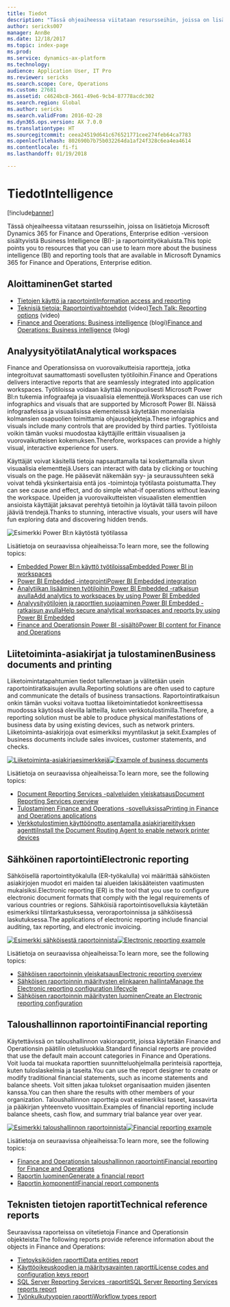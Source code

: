 ```yaml
---
title: Tiedot
description: "Tässä ohjeaiheessa viitataan resursseihin, joissa on lisätietoja Microsoft Dynamics 365 for Finance and Operations, Enterprise edition -versioon sisältyvistä Business Intelligence- ja raportointityökaluista."
author: sericks007
manager: AnnBe
ms.date: 12/18/2017
ms.topic: index-page
ms.prod: 
ms.service: dynamics-ax-platform
ms.technology: 
audience: Application User, IT Pro
ms.reviewer: sericks
ms.search.scope: Core, Operations
ms.custom: 27681
ms.assetid: c4624bc8-3661-49e6-9cb4-87778acdc302
ms.search.region: Global
ms.author: sericks
ms.search.validFrom: 2016-02-28
ms.dyn365.ops.version: AX 7.0.0
ms.translationtype: HT
ms.sourcegitcommit: ceea24519d641c676521771cee274feb64ca7783
ms.openlocfilehash: 802690b7b75b032264da1af24f328c6ea4ea4614
ms.contentlocale: fi-fi
ms.lasthandoff: 01/19/2018

---
```


# <a name="intelligence"></a><span data-ttu-id="2d36d-103">Tiedot</span><span class="sxs-lookup"><span data-stu-id="2d36d-103">Intelligence</span></span>

[!include[banner](../includes/banner.md)]

<span data-ttu-id="2d36d-104">Tässä ohjeaiheessa viitataan resursseihin, joissa on lisätietoja Microsoft Dynamics 365 for Finance and Operations, Enterprise edition -versioon sisältyvistä Business Intelligence (BI)- ja raportointityökaluista.</span><span class="sxs-lookup"><span data-stu-id="2d36d-104">This topic points you to resources that you can use to learn more about the business intelligence (BI) and reporting tools that are available in Microsoft Dynamics 365 for Finance and Operations, Enterprise edition.</span></span>

## <a name="get-started"></a><span data-ttu-id="2d36d-105">Aloittaminen</span><span class="sxs-lookup"><span data-stu-id="2d36d-105">Get started</span></span>
- [<span data-ttu-id="2d36d-106">Tietojen käyttö ja raportointi</span><span class="sxs-lookup"><span data-stu-id="2d36d-106">Information access and reporting</span></span>](information-access-reporting.md)
- <span data-ttu-id="2d36d-107">[Teknisiä tietoja: Raportointivaihtoehdot](https://www.youtube.com/watch?v=NzZONjKs5xA) (video)</span><span class="sxs-lookup"><span data-stu-id="2d36d-107">[Tech Talk: Reporting options](https://www.youtube.com/watch?v=NzZONjKs5xA) (video)</span></span>
- <span data-ttu-id="2d36d-108">[Finance and Operations: Business intelligence](https://blogs.msdn.microsoft.com/dynamicsaxbi/) (blogi)</span><span class="sxs-lookup"><span data-stu-id="2d36d-108">[Finance and Operations: Business intelligence](https://blogs.msdn.microsoft.com/dynamicsaxbi/) (blog)</span></span>

## <a name="analytical-workspaces"></a><span data-ttu-id="2d36d-109">Analyysityötilat</span><span class="sxs-lookup"><span data-stu-id="2d36d-109">Analytical workspaces</span></span>
<span data-ttu-id="2d36d-110">Finance and Operationsissa on vuorovaikutteisia raportteja, jotka integroituvat saumattomasti sovellusten työtiloihin.</span><span class="sxs-lookup"><span data-stu-id="2d36d-110">Finance and Operations delivers interactive reports that are seamlessly integrated into application workspaces.</span></span> <span data-ttu-id="2d36d-111">Työtiloissa voidaan käyttää monipuolisesti Microsoft Power BI:n tukemia infograafeja ja visuaalisia elementtejä.</span><span class="sxs-lookup"><span data-stu-id="2d36d-111">Workspaces can use rich infographics and visuals that are supported by Microsoft Power BI.</span></span> <span data-ttu-id="2d36d-112">Näissä infograafeissa ja visuaalisissa elementeissä käytetään monenlaisia kolmansien osapuolien toimittamia ohjausobjekteja.</span><span class="sxs-lookup"><span data-stu-id="2d36d-112">These infographics and visuals include many controls that are provided by third parties.</span></span> <span data-ttu-id="2d36d-113">Työtiloista voikin tämän vuoksi muodostaa käyttäjille erittäin visuaalisen ja vuorovaikutteisen kokemuksen.</span><span class="sxs-lookup"><span data-stu-id="2d36d-113">Therefore, workspaces can provide a highly visual, interactive experience for users.</span></span>

<span data-ttu-id="2d36d-114">Käyttäjät voivat käsitellä tietoja napsauttamalla tai koskettamalla sivun visuaalisia elementtejä.</span><span class="sxs-lookup"><span data-stu-id="2d36d-114">Users can interact with data by clicking or touching visuals on the page.</span></span> <span data-ttu-id="2d36d-115">He pääsevät näkemään syy- ja seuraussuhteen sekä voivat tehdä yksinkertaisia entä jos -toimintoja työtilasta poistumatta.</span><span class="sxs-lookup"><span data-stu-id="2d36d-115">They can see cause and effect, and do simple what-if operations without leaving the workspace.</span></span> <span data-ttu-id="2d36d-116">Upeiden ja vuorovaikutteisten visuaalisten elementtien ansioista käyttäjät jaksavat perehtyä tietoihin ja löytävät tällä tavoin piiloon jääviä trendejä.</span><span class="sxs-lookup"><span data-stu-id="2d36d-116">Thanks to stunning, interactive visuals, your users will have fun exploring data and discovering hidden trends.</span></span>

![Esimerkki Power BI:n käytöstä työtilassa](./media/Power-BI-in-D365-Workspace.png)

 <span data-ttu-id="2d36d-118">Lisätietoja on seuraavissa ohjeaiheissa:</span><span class="sxs-lookup"><span data-stu-id="2d36d-118">To learn more, see the following topics:</span></span>

 - [<span data-ttu-id="2d36d-119">Embedded Power BI:n käyttö työtiloissa</span><span class="sxs-lookup"><span data-stu-id="2d36d-119">Embedded Power BI in workspaces</span></span>](embed-power-bi-workspaces.md)
 - [<span data-ttu-id="2d36d-120">Power BI Embedded -integrointi</span><span class="sxs-lookup"><span data-stu-id="2d36d-120">Power BI Embedded integration</span></span>](power-bi-embedded-integration.md)
 - [<span data-ttu-id="2d36d-121">Analytiikan lisääminen työtiloihin Power BI Embedded -ratkaisun avulla</span><span class="sxs-lookup"><span data-stu-id="2d36d-121">Add analytics to workspaces by using Power BI Embedded</span></span>](add-analytics-tab-workspaces.md)
 - [<span data-ttu-id="2d36d-122">Analyysityötilojen ja raporttien suojaaminen Power BI Embedded -ratkaisun avulla</span><span class="sxs-lookup"><span data-stu-id="2d36d-122">Help secure analytical workspaces and reports by using Power BI Embedded</span></span>](secure-analytical-workspaces.md)
 - [<span data-ttu-id="2d36d-123">Finance and Operationsin Power BI -sisältö</span><span class="sxs-lookup"><span data-stu-id="2d36d-123">Power BI content for Finance and Operations</span></span>](power-bi-home-page.md)

## <a name="business-documents-and-printing"></a><span data-ttu-id="2d36d-124">Liitetoiminta-asiakirjat ja tulostaminen</span><span class="sxs-lookup"><span data-stu-id="2d36d-124">Business documents and printing</span></span>
<span data-ttu-id="2d36d-125">Liiketoimintatapahtumien tiedot tallennetaan ja välitetään usein raportointiratkaisujen avulla.</span><span class="sxs-lookup"><span data-stu-id="2d36d-125">Reporting solutions are often used to capture and communicate the details of business transactions.</span></span> <span data-ttu-id="2d36d-126">Raportointiratkaisun onkin tämän vuoksi voitava tuottaa liiketoimintatiedot konkreettisessa muodossa käytössä olevilla laitteilla, kuten verkkotulostimilla.</span><span class="sxs-lookup"><span data-stu-id="2d36d-126">Therefore, a reporting solution must be able to produce physical manifestations of business data by using existing devices, such as network printers.</span></span> <span data-ttu-id="2d36d-127">Liiketoiminta-asiakirjoja ovat esimerkiksi myyntilaskut ja sekit.</span><span class="sxs-lookup"><span data-stu-id="2d36d-127">Examples of business documents include sales invoices, customer statements, and checks.</span></span>

<span data-ttu-id="2d36d-128">[![Liiketoiminta-asiakirjaesimerkkejä](./media/image-of-business-documents-1024x632.png)](./media/image-of-business-documents.png)</span><span class="sxs-lookup"><span data-stu-id="2d36d-128">[![Example of business documents](./media/image-of-business-documents-1024x632.png)](./media/image-of-business-documents.png)</span></span>

<span data-ttu-id="2d36d-129">Lisätietoja on seuraavissa ohjeaiheissa:</span><span class="sxs-lookup"><span data-stu-id="2d36d-129">To learn more, see the following topics:</span></span>

- [<span data-ttu-id="2d36d-130">Document Reporting Services -palveluiden yleiskatsaus</span><span class="sxs-lookup"><span data-stu-id="2d36d-130">Document Reporting Services overview</span></span>](document-reporting-services.md)
- [<span data-ttu-id="2d36d-131">Tulostaminen Finance and Operations -sovelluksissa</span><span class="sxs-lookup"><span data-stu-id="2d36d-131">Printing in Finance and Operations applications</span></span>](print-documents.md)
- [<span data-ttu-id="2d36d-132">Verkkotulostimien käyttöönotto asentamalla asiakirjareitityksen agentti</span><span class="sxs-lookup"><span data-stu-id="2d36d-132">Install the Document Routing Agent to enable network printer devices</span></span>](install-document-routing-agent.md)

## <a name="electronic-reporting"></a><span data-ttu-id="2d36d-133">Sähköinen raportointi</span><span class="sxs-lookup"><span data-stu-id="2d36d-133">Electronic reporting</span></span>
<span data-ttu-id="2d36d-134">Sähköisellä raportointityökalulla (ER-työkalulla) voi määrittää sähköisten asiakirjojen muodot eri maiden tai alueiden lakisääteisten vaatimusten mukaisiksi.</span><span class="sxs-lookup"><span data-stu-id="2d36d-134">Electronic reporting (ER) is the tool that you use to configure electronic document formats that comply with the legal requirements of various countries or regions.</span></span> <span data-ttu-id="2d36d-135">Sähköisiä raportointisovelluksia käytetään esimerkiksi tilintarkastuksessa, veroraportoinnissa ja sähköisessä laskutuksessa.</span><span class="sxs-lookup"><span data-stu-id="2d36d-135">The applications of electronic reporting include financial auditing, tax reporting, and electronic invoicing.</span></span>

<span data-ttu-id="2d36d-136">[![Esimerkki sähköisestä raportoinnista](./media/electronic-reporting-example.png)](./media/electronic-reporting-example.png)</span><span class="sxs-lookup"><span data-stu-id="2d36d-136">[![Electronic reporting example](./media/electronic-reporting-example.png)](./media/electronic-reporting-example.png)</span></span>

<span data-ttu-id="2d36d-137">Lisätietoja on seuraavissa ohjeaiheissa:</span><span class="sxs-lookup"><span data-stu-id="2d36d-137">To learn more, see the following topics:</span></span>

- [<span data-ttu-id="2d36d-138">Sähköisen raportoinnin yleiskatsaus</span><span class="sxs-lookup"><span data-stu-id="2d36d-138">Electronic reporting overview</span></span>](general-electronic-reporting.md)
- [<span data-ttu-id="2d36d-139">Sähköisen raportoinnin määritysten elinkaaren hallinta</span><span class="sxs-lookup"><span data-stu-id="2d36d-139">Manage the Electronic reporting configuration lifecycle</span></span>](general-electronic-reporting-manage-configuration-lifecycle.md)
- [<span data-ttu-id="2d36d-140">Sähköisen raportoinnin määritysten luominen</span><span class="sxs-lookup"><span data-stu-id="2d36d-140">Create an Electronic reporting configuration</span></span>](electronic-reporting-configuration.md)

## <a name="financial-reporting"></a><span data-ttu-id="2d36d-141">Taloushallinnon raportointi</span><span class="sxs-lookup"><span data-stu-id="2d36d-141">Financial reporting</span></span>
<span data-ttu-id="2d36d-142">Käytettävissä on taloushallinnon vakioraportit, joissa käytetään Finance and Operationsin päätilin oletusluokkia.</span><span class="sxs-lookup"><span data-stu-id="2d36d-142">Standard financial reports are provided that use the default main account categories in Finance and Operations.</span></span> <span data-ttu-id="2d36d-143">Voit luoda tai muokata raporttien suunnitteluohjelmalla perinteisiä raportteja, kuten tuloslaskelmia ja taseita.</span><span class="sxs-lookup"><span data-stu-id="2d36d-143">You can use the report designer to create or modify traditional financial statements, such as income statements and balance sheets.</span></span> <span data-ttu-id="2d36d-144">Voit sitten jakaa tulokset organisaation muiden jäsenten kanssa.</span><span class="sxs-lookup"><span data-stu-id="2d36d-144">You can then share the results with other members of your organization.</span></span> <span data-ttu-id="2d36d-145">Taloushallinnon raportteja ovat esimerkiksi taseet, kassavirta ja pääkirjan yhteenveto vuosittain.</span><span class="sxs-lookup"><span data-stu-id="2d36d-145">Examples of financial reporting include balance sheets, cash flow, and summary trial balance year over year.</span></span>

<span data-ttu-id="2d36d-146">[![Esimerkki taloushallinnon raportoinnista](./media/financial-reporting-example.png)](./media/financial-reporting-example.png)</span><span class="sxs-lookup"><span data-stu-id="2d36d-146">[![Financial reporting example](./media/financial-reporting-example.png)](./media/financial-reporting-example.png)</span></span>

<span data-ttu-id="2d36d-147">Lisätietoja on seuraavissa ohjeaiheissa:</span><span class="sxs-lookup"><span data-stu-id="2d36d-147">To learn more, see the following topics:</span></span>

- [<span data-ttu-id="2d36d-148">Finance and Operationsin taloushallinnon raportointi</span><span class="sxs-lookup"><span data-stu-id="2d36d-148">Financial reporting for Finance and Operations</span></span>](financial-reporting-intro.md)
- [<span data-ttu-id="2d36d-149">Raportin luominen</span><span class="sxs-lookup"><span data-stu-id="2d36d-149">Generate a financial report</span></span>](generate-financial-report.md)
- [<span data-ttu-id="2d36d-150">Raportin komponentit</span><span class="sxs-lookup"><span data-stu-id="2d36d-150">Financial report components</span></span>](financial-report-components.md)

## <a name="technical-reference-reports"></a><span data-ttu-id="2d36d-151">Teknisten tietojen raportit</span><span class="sxs-lookup"><span data-stu-id="2d36d-151">Technical reference reports</span></span>
<span data-ttu-id="2d36d-152">Seuraavissa raporteissa on viitetietoja Finance and Operationsin objekteista:</span><span class="sxs-lookup"><span data-stu-id="2d36d-152">The following reports provide reference information about the objects in Finance and Operations:</span></span>

- [<span data-ttu-id="2d36d-153">Tietoyksiköiden raportti</span><span class="sxs-lookup"><span data-stu-id="2d36d-153">Data entities report</span></span>](../data-entities/data-entities-report.md)
- [<span data-ttu-id="2d36d-154">Käyttöoikeuskoodien ja määritysavainten raportti</span><span class="sxs-lookup"><span data-stu-id="2d36d-154">License codes and configuration keys report</span></span>](../sysadmin/license-codes-configuration-keys-report.md)
- [<span data-ttu-id="2d36d-155">SQL Server Reporting Services -raportit</span><span class="sxs-lookup"><span data-stu-id="2d36d-155">SQL Server Reporting Services reports report</span></span>](SSRS-report.md)
- [<span data-ttu-id="2d36d-156">Työnkulkutyyppien raportti</span><span class="sxs-lookup"><span data-stu-id="2d36d-156">Workflow types report</span></span>](../../fin-and-ops/organization-administration/workflow-types-report.md)

